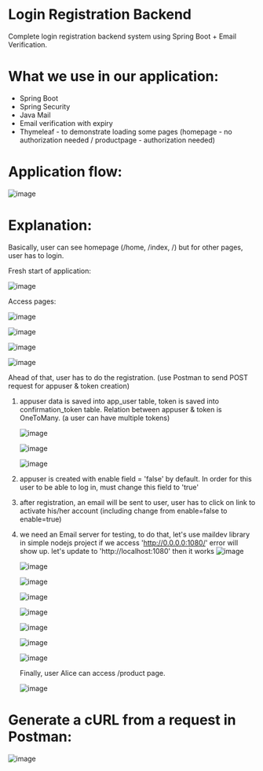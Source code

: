 # Login Registration Backend
  Complete login registration backend system using Spring Boot + Email Verification.
# What we use in our application:
   - Spring Boot
   - Spring Security
   - Java Mail
   - Email verification with expiry
   - Thymeleaf - to demonstrate loading some pages (homepage - no authorization needed / productpage - authorization needed)

#  Application flow:
![image](https://github.com/hbtoan2910/register-login-app/assets/59778636/56d5f169-db92-47d0-a510-b14e52465f0f)

# Explanation:

Basically, user can see homepage (/home, /index, /) but for other pages, user has to login.

Fresh start of application:

![image](https://github.com/hbtoan2910/register-login-app/assets/59778636/eb7ed116-6551-4f22-ba24-49a8f15b8ae8)

Access pages:

![image](https://github.com/hbtoan2910/register-login-app/assets/59778636/63cabc62-dfec-4c05-9d33-f664827f2e25)

![image](https://github.com/hbtoan2910/register-login-app/assets/59778636/b4962e5b-7e8d-4281-b987-39d737da884e)

![image](https://github.com/hbtoan2910/register-login-app/assets/59778636/daa7a29c-83f6-4de1-bd9e-c4de92490760)

![image](https://github.com/hbtoan2910/register-login-app/assets/59778636/5879abd6-f63a-42c7-9176-7fd4b5857c41)

Ahead of that, user has to do the registration. (use Postman to send POST request for appuser & token creation)

  1. appuser data is saved into app_user table, token is saved into confirmation_token table. Relation between appuser & token is OneToMany. (a user can have multiple tokens)
     
     ![image](https://github.com/hbtoan2910/register-login-app/assets/59778636/b919ac5d-28e9-42a4-8a0e-0317ab3f4176)
     
     ![image](https://github.com/hbtoan2910/register-login-app/assets/59778636/52743d32-6a6b-43bc-86ec-95bf37ff3a90)
     
     ![image](https://github.com/hbtoan2910/register-login-app/assets/59778636/7ccbf91d-f4be-48b4-bd6d-53474a214b29)
  
  3. appuser is created with enable field = 'false' by default. In order for this user to be able to log in, must change this field to 'true'
     
  4. after registration, an email will be sent to user, user has to click on link to activate his/her account (including change from enable=false to enable=true)
     
  5. we need an Email server for testing, to do that, let's use maildev library in simple nodejs project
     if we access 'http://0.0.0.0:1080/' error will show up. let's update to 'http://localhost:1080' then it works
     ![image](https://github.com/hbtoan2910/register-login-app/assets/59778636/3a4c8596-fa65-4bc8-bad0-2158ca8fcceb)

     ![image](https://github.com/hbtoan2910/register-login-app/assets/59778636/ce990850-0775-4130-aa1e-44f1584d382d)
     
     ![image](https://github.com/hbtoan2910/register-login-app/assets/59778636/2f24ea95-c12c-4fb0-b163-cca632ae8ddb)

     ![image](https://github.com/hbtoan2910/register-login-app/assets/59778636/10b59502-9675-4d86-abe6-bb5ec07f010c)

     ![image](https://github.com/hbtoan2910/register-login-app/assets/59778636/0911ede0-2e4a-467a-adee-37b6bcd011cb)

     ![image](https://github.com/hbtoan2910/register-login-app/assets/59778636/60df5a89-ada3-4a4b-8a02-97ae5264f5ee)

     ![image](https://github.com/hbtoan2910/register-login-app/assets/59778636/640f8f80-22cf-45df-a79c-c8272d283b70)

     ![image](https://github.com/hbtoan2910/register-login-app/assets/59778636/3b27386b-8d68-4d15-910b-63f32bce1146)

     Finally, user Alice can access /product page.
     
     ![image](https://github.com/hbtoan2910/register-login-app/assets/59778636/bfa15edf-2d3c-4a5b-ae29-4d8741958d31)

# Generate a cURL from a request in Postman:
![image](https://github.com/hbtoan2910/register-login-app/assets/59778636/4e2f433a-dae8-4a37-9d56-b83e2957636f)



    




